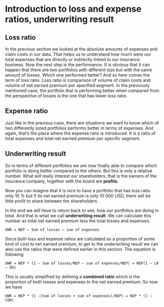 # Introduction to loss and expense ratios, underwriting result

## Loss ratio
In the previous section we looked at the absolute amounts of expenses and claim costs in our data. That helps us to understand how much were our total expenses that are directly or indirectly linked to our insurance business.
Now the next step is the performance. It is obvious that it can happen that there are two portfolios with different size but with the same amount of losses. Which one performed better? And so here comes the term of loss ratio. Loss ratio is comparison of volume of claim costs and volume of net earned premium per specified segment.
In the previously mentioned case, the portfolio that is performing better when compared from the perspective of losses is the one that has lower loss ratio.

## Expense ratio
Just like in the previous case, there are situations we want to know which of two differently sized portfolios performs better in terms of expenses. And again, that’s the place where the expense ratio is introduced. It is a ratio of total expenses and total net earned premium per specific segment.

## Underwriting result
So in terms of different portfolios we are now finally able to compare which portfolio is doing better compared to the others. But this is only a relative number. What will really interest our shareholders, that is the owners of the insurance company, together with the board are **profits**.

Now you can imagine that it is nice to have a portfolio that has loss ratio only 10 % but if its net earned premium is only 10 000 USD, there will be little profit to share between the shareholders.

In the end we will have to return back to see, how our portfolios are doing in total. And that is what we call **underwriting result**. We can calculate this number as total net earned premium less the total losses and expenses.

```
UWR = NEP – Sum of losses – sum of expenses
```
Since both loss and expense ratios are calculated as a proportion of some kind of cost to net earned premium, to get to the underwriting result we can also use the ratios that were defined earlier in this section. The equation is following
```
UWR = NEP * (1 – Sum of losses/NEP – sum of expenses/NEP) = NEP(1 – LR – ER)
```

This is usually simplified by defining a **combined ratio** which is the proportion of both losses and expenses to the net earned premium. So now we have

```
UWR = NEP * (1 –(Sum of losses + sum of expenses)/NEP) = NEP * (1 – COR)
```
